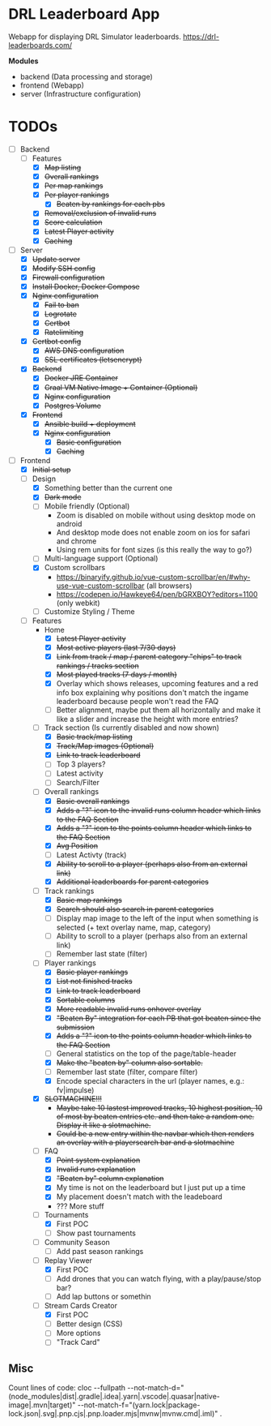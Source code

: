 # DRL Leaderboard App
Webapp for displaying DRL Simulator leaderboards.
https://drl-leaderboards.com/

**Modules**
* backend (Data processing and storage)
* frontend (Webapp)
* server (Infrastructure configuration)

# TODOs
* [ ] Backend
  * [ ] Features
    * [x] ~~Map listing~~
    * [x] ~~Overall rankings~~
    * [x] ~~Per map rankings~~
    * [x] ~~Per player rankings~~
      * [x] ~~Beaten by rankings for each pbs~~
    * [x] ~~Removal/exclusion of invalid runs~~
    * [x] ~~Score calculation~~
    * [x] ~~Latest Player activity~~
    * [x] ~~Caching~~
* [ ] Server
  * [x] ~~Update server~~
  * [x] ~~Modify SSH config~~
  * [x] ~~Firewall configuration~~
  * [x] ~~Install Docker, Docker Compose~~
  * [x] ~~Nginx configuration~~
    * [x] ~~Fail to ban~~
    * [x] ~~Logrotate~~
    * [x] ~~Certbot~~
    * [x] ~~Ratelimiting~~
  * [x] ~~Certbot config~~
    * [x] ~~AWS DNS configuration~~
    * [x] ~~SSL certificates (letsencrypt)~~
  * [x] ~~Backend~~
    * [x] ~~Docker JRE Container~~
    * [x] ~~Graal VM Native Image + Container (Optional)~~
    * [x] ~~Nginx configuration~~
    * [x] ~~Postgres Volume~~
  * [x] ~~Frontend~~
    * [x] ~~Ansible build + deployment~~
    * [x] ~~Nginx configuration~~
      * [x] ~~Basic configuration~~
      * [x] ~~Caching~~
* [ ] Frontend
  * [x] ~~Initial setup~~
  * [ ] Design
    * [x] Something better than the current one
    * [x] ~~Dark mode~~
    * [ ] Mobile friendly (Optional)
      * Zoom is disabled on mobile without using desktop mode on android
      * And desktop mode does not enable zoom on ios for safari and chrome
      * Using rem units for font sizes (is this really the way to go?)
    * [ ] Multi-language support (Optional)
    * [x] Custom scrollbars
      * https://binaryify.github.io/vue-custom-scrollbar/en/#why-use-vue-custom-scrollbar (all browsers)
      * https://codepen.io/Hawkeye64/pen/bGRXBOY?editors=1100 (only webkit)
    * [ ] Customize Styling / Theme 
  * [ ] Features
    * Home
      * [x] ~~Latest Player activity~~
      * [x] ~~Most active players (last 7/30 days)~~
      * [x] ~~Link from track / map / parent category "chips" to track rankings / tracks section~~
      * [x] ~~Most played tracks (7 days / month)~~
      * [x] Overlay which shows releases, upcoming features and a red info box explaining why positions don't match the ingame leaderboard because people won't read the FAQ
      * [ ] Better alignment, maybe put them all horizontally and make it like a slider and increase the height with more entries? 
    * [ ] Track section (Is currently disabled and now shown)
      * [x] ~~Basic track/map listing~~
      * [x] ~~Track/Map images (Optional)~~
      * [x] ~~Link to track leaderboard~~
      * [ ] Top 3 players?
      * [ ] Latest activity
      * [ ] Search/Filter
    * [ ] Overall rankings
      * [x] ~~Basic overall rankings~~
      * [x] ~~Adds a "?" icon to the invalid runs column header which links to the FAQ Section~~
      * [x] ~~Adds a "?" icon to the points column header which links to the FAQ Section~~
      * [x] ~~Avg Position~~
      * [ ] Latest Activty (track)
      * [x] ~~Ability to scroll to a player (perhaps also from an external link)~~
      * [x] ~~Additional leaderboards for parent categories~~
    * [ ] Track rankings
      * [x] ~~Basic map rankings~~
      * [x] ~~Search should also search in parent categories~~
      * [ ] Display map image to the left of the input when something is selected (+ text overlay name, map, category)
      * [ ] Ability to scroll to a player (perhaps also from an external link)
      * [ ] Remember last state (filter)
    * [ ] Player rankings
      * [x] ~~Basic player rankings~~
      * [x] ~~List not finished tracks~~
      * [x] ~~Link to track leaderboard~~
      * [x] ~~Sortable columns~~
      * [x] ~~More readable invalid runs onhover overlay~~
      * [x] ~~"Beaten By" integration for each PB that got beaten since the submission~~
      * [x] ~~Adds a "?" icon to the points column header which links to the FAQ Section~~
      * [ ] General statistics on the top of the page/table-header
      * [x] ~~Make the "beaten by" column also sortable.~~
      * [ ] Remember last state (filter, compare filter)
      * [x] Encode special characters in the url (player names, e.g.: fv|impulse)
    * [x] ~~SLOTMACHINE!!!~~
      * ~~Maybe take 10 lastest improved tracks, 10 highest position, 10 of most by beaten entries etc. and then take a random one. Display it like a slotmachine.~~
      * ~~Could be a new entry within the navbar which then renders an overlay with a playersearch bar and a slotmachine~~
    * [ ] FAQ 
      * [x] ~~Point system explanation~~
      * [x] ~~Invalid runs explanation~~
      * [x] ~~"Beaten by" column explanation~~
      * [x] My time is not on the leaderboard but I just put up a time
      * [x] My placement doesn't match with the leadeboard
      * ??? More stuff
    * [ ] Tournaments
      * [x] First POC
      * [ ] Show past tournaments
    * [ ] Community Season
      * [ ] Add past season rankings
    * [ ] Replay Viewer
      * [x] First POC
      * [ ] Add drones that you can watch flying, with a play/pause/stop bar?
      * [ ] Add lap buttons or somethin
    * [ ] Stream Cards Creator
      * [x] First POC
      * [ ] Better design (CSS)
      * [ ] More options
      * [ ] "Track Card"

## Misc
Count lines of code:
cloc --fullpath --not-match-d="(node_modules|dist|.gradle|.idea|.yarn|.vscode|.quasar|native-image|.mvn|target)" --not-match-f="(yarn\.lock|package\-lock\.json|\.svg|\.pnp\.cjs|\.pnp\.loader\.mjs|mvnw|mvnw.cmd|\.iml)" .
